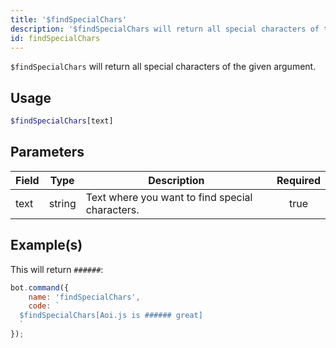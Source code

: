 ```yaml
---
title: '$findSpecialChars'
description: '$findSpecialChars will return all special characters of the given argument.'
id: findSpecialChars
---
```


`$findSpecialChars` will return all special characters of the given argument.

## Usage

```php
$findSpecialChars[text]
```

## Parameters

| Field | Type   | Description                                     | Required |
| ----- | ------ | ----------------------------------------------- |:--------:|
| text  | string | Text where you want to find special characters. |   true   |

## Example(s)

This will return `######`:

```javascript
bot.command({
    name: 'findSpecialChars',
    code: `
  $findSpecialChars[Aoi.js is ###### great]
  `
});
```
